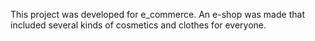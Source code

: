 This project was developed for e_commerce. An e-shop was made that included several kinds of cosmetics and clothes for everyone.
